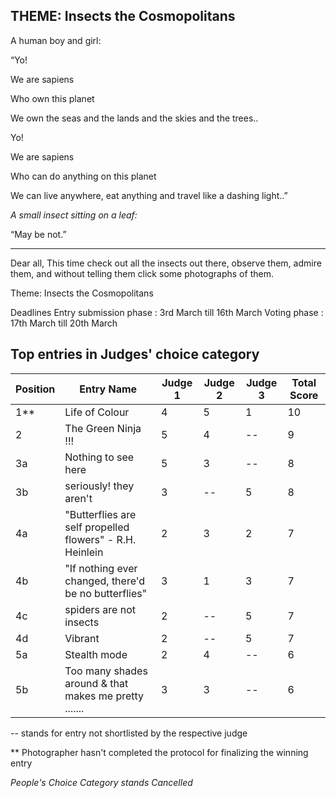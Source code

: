 ## THEME: Insects the Cosmopolitans

A human boy and girl:

“Yo!

We are sapiens

Who own this planet

We own the seas and the lands and the skies and the trees..

Yo!

We are sapiens

Who can do anything on this planet

We can live anywhere, eat anything and travel like a dashing light..”


*A small insect sitting on a leaf:*

“May be not.”


***********************


Dear all,
This time check out all the insects out there, observe them, admire them, and without telling them click some photographs of them.


Theme: Insects the Cosmopolitans

Deadlines
Entry submission phase : 3rd  March till 16th March
Voting phase                  : 17th March till 20th March



## Top entries in Judges' choice category

|Position	|Entry Name|	Judge 1	| Judge 2	| Judge 3	| Total Score |
|--|--|--|--|--|--|
|1**|Life of Colour|4|5|1|10|
|2|The Green Ninja !!!|5|4|--|9|
|3a|Nothing to see here|5|3|--|8|
|3b|seriously! they aren't |3|--|5|8|
|4a|"Butterflies are self propelled flowers" - R.H. Heinlein|2|3|2|7|
|4b|"If nothing ever changed, there'd be no butterflies"|3|1|3|7|
|4c|spiders are not insects|2|--|5|7|
|4d|Vibrant|2|--|5|7|
|5a|Stealth mode |2|4|--|6|
|5b|Too many shades around & that makes me pretty .......|3|3|--|6|


-- stands for entry not shortlisted by the respective judge

** Photographer hasn't completed the protocol for finalizing the winning entry


*People's Choice Category stands Cancelled*




